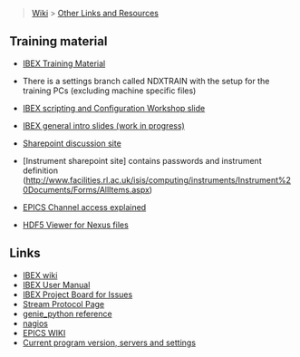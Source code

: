 > [Wiki](Home) > [Other Links and Resources](links-and-resources)

## Training material

- [IBEX Training Material](http://www.facilities.rl.ac.uk/isis/computing/ICPdiscussions/Forms/AllItems.aspx?RootFolder=%2Fisis%2Fcomputing%2FICPdiscussions%2FTraining&FolderCTID=0x01200027AD8F05966A2748B3B04C98BB5B442B&View={F2C33C51-70E6-4343-B937-2C59A2568306})

- There is a settings branch called NDXTRAIN with the setup for the training PCs (excluding machine specific files)

- [IBEX scripting and Configuration Workshop slide](http://www.facilities.rl.ac.uk/isis/computing/ICPdiscussions/IBEX%20Scripting%20and%20Configurations%20Workshop.pptx)

- [IBEX general intro slides (work in progress)](http://www.facilities.rl.ac.uk/isis/computing/ICPdiscussions/IBEX_Update.pptx)

- [Sharepoint discussion site](http://www.facilities.rl.ac.uk/isis/computing/ICPdiscussions)

- [Instrument sharepoint site] contains passwords and instrument definition (http://www.facilities.rl.ac.uk/isis/computing/instruments/Instrument%20Documents/Forms/AllItems.aspx)

- [EPICS Channel access explained](http://www.aps.anl.gov/epics/docs/CAproto.html)

- [HDF5 Viewer for Nexus files](https://www.hdfgroup.org/downloads/hdfview#obtain)
## Links

- [IBEX wiki](https://github.com/ISISComputingGroup/IBEX/wiki)
- [IBEX User Manual](https://github.com/ISISComputingGroup/ibex_user_manual/wiki)
- [IBEX Project Board for Issues](https://github.com/ISISComputingGroup/IBEX/projects/1)
- [Stream Protocol Page](http://epics.web.psi.ch/software/streamdevice/doc/)
- [genie_python reference](http://shadow.nd.rl.ac.uk/genie_python/sphinx/genie_python.html)
- [nagios](https://varanus.nd.rl.ac.uk/nagios/)
- [EPICS WIKI](https://wiki-ext.aps.anl.gov/epics/index.php/RRM_3-14)
- [Current program version, servers and settings](http://beamlog.nd.rl.ac.uk/inst_summary.xml)
